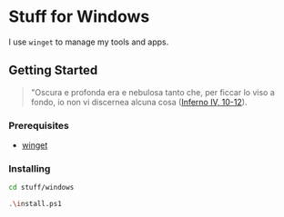 # Stuff for Windows

I use `winget` to manage my tools and apps.

## Getting Started

> "Oscura e profonda era e nebulosa tanto che, per ficcar lo viso a fondo, io non vi discernea alcuna cosa ([Inferno IV, 10-12](https://digitaldante.columbia.edu/dante/divine-comedy/inferno/inferno-4/)).

### Prerequisites

- [winget](https://docs.microsoft.com/en-us/windows/package-manager/winget)

### Installing

```sh
cd stuff/windows

.\install.ps1
```
